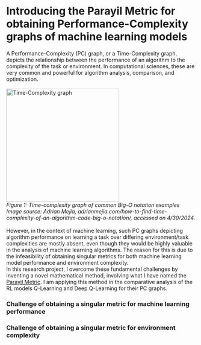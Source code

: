 # Introducing the Parayil Metric for obtaining Performance-Complexity graphs of machine learning models


A Performance-Complexity (PC) graph, or a Time-Complexity graph, depicts the relationship between the performance of an algorithm to the complexity of the task or environment. In computational sciences, these are very common and powerful for algorithm analysis, comparison, and optimization. 
<br><br>
<img src="https://adrianmejia.com/images/time-complexity-examples.png" alt="Time-Complexity graph" width="300">
<br><i>Figure 1: Time-complexity graph of common Big-O notation examples
<br>Image source: Adrian Mejia, adrianmejia.com/how-to-find-time-complexity-of-an-algorithm-code-big-o-notation/, accessed on 4/30/2024.</i>
<br>
<br>However, in the context of machine learning, such PC graphs depicting algorithm performance on learning a task over differing environment/task complexities are mostly absent, even though they would be highly valuable in the analysis of machine learning algorithms. The reason for this is due to the infeasibility of obtaining singular metrics for both machine learning model performance and environment complexity.
<br>In this research project, I overcome these fundamental challenges by inventing a novel mathematical method, involving what I have named the <u>Parayil Metric</u>. I am applying this method in the comparative analysis of the RL models Q-Learning and Deep Q-Learning for their PC graphs. 

<h3>Challenge of obtaining a singular metric for machine learning performance</h3>


<h3>Challenge of obtaining a singular metric for environment complexity</h3>


